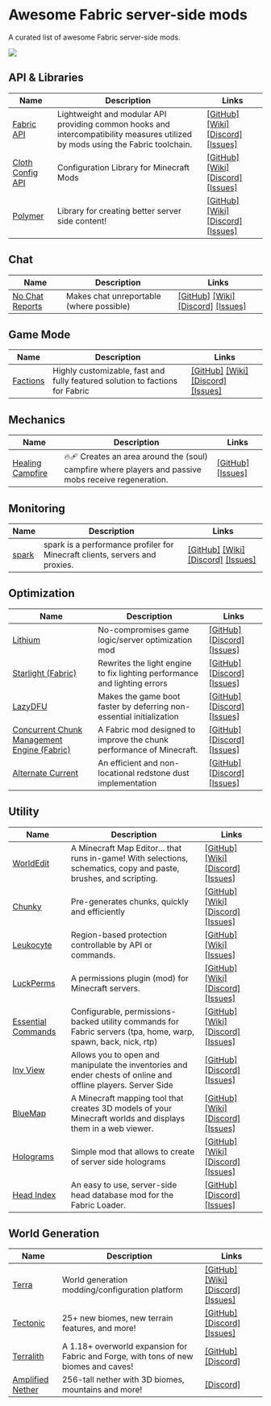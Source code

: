 # Awesome Fabric server-side mods

A curated list of awesome Fabric server-side mods.

![](https://img.shields.io/badge/Fabric-1.19.3-blue)


## API & Libraries
| Name  | Description | Links |
|-------|-------------|-------|
| [Fabric API](https://modrinth.com/mod/fabric-api) | Lightweight and modular API providing common hooks and intercompatibility measures utilized by mods using the Fabric toolchain. |  [\[GitHub\]](https://github.com/FabricMC/fabric)   [\[Wiki\]](https://fabricmc.net/wiki/)   [\[Discord\]](https://discord.gg/v6v4pMv)   [\[Issues\]](https://github.com/FabricMC/fabric/issues)  |
| [Cloth Config API](https://modrinth.com/mod/cloth-config) | Configuration Library for Minecraft Mods |  [\[GitHub\]](https://github.com/shedaniel/ClothConfig/)   [\[Wiki\]](https://shedaniel.gitbook.io/cloth-config/)   [\[Discord\]](https://discord.gg/Vs9AVkxjYY)   [\[Issues\]](https://github.com/shedaniel/ClothConfig/issues)  |
| [Polymer](https://modrinth.com/mod/polymer) | Library for creating better server side content! |  [\[GitHub\]](https://github.com/Patbox/polymer)   [\[Wiki\]](https://polymer.pb4.eu)   [\[Discord\]](https://pb4.eu/discord)   [\[Issues\]](https://github.com/Patbox/polymer/issues)  |

## Chat
| Name  | Description | Links |
|-------|-------------|-------|
| [No Chat Reports](https://modrinth.com/mod/no-chat-reports) | Makes chat unreportable (where possible) |  [\[GitHub\]](https://github.com/Aizistral-Studios/No-Chat-Reports)   [\[Wiki\]](https://github.com/Aizistral-Studios/No-Chat-Reports/wiki)   [\[Discord\]](https://discord.gg/fuWK8ns)   [\[Issues\]](https://github.com/Aizistral-Studios/No-Chat-Reports/issues)  |

## Game Mode
| Name  | Description | Links |
|-------|-------------|-------|
| [Factions](https://modrinth.com/mod/factions) | Highly customizable, fast and fully featured solution to factions for Fabric |  [\[GitHub\]](https://github.com/ickerio/factions)   [\[Wiki\]](https://github.com/ickerio/factions/wiki)   [\[Discord\]](https://discord.gg/tHPFegeAY8)   [\[Issues\]](https://github.com/ickerio/factions/issues)  |

## Mechanics
| Name  | Description | Links |
|-------|-------------|-------|
| [Healing Campfire](https://modrinth.com/mod/healing-campfire) | 🔥🩹 Creates an area around the (soul) campfire where players and passive mobs receive regeneration. |  [\[GitHub\]](https://github.com/ricksouth/serilum-mc-mod-sources/tree/main/sources/Healing%20Campfire)     [\[Issues\]](https://github.com/ricksouth/serilum-mc-mods/labels/Mod:%20Healing%20Campfire)  |

## Monitoring
| Name  | Description | Links |
|-------|-------------|-------|
| [spark](https://modrinth.com/mod/spark) | spark is a performance profiler for Minecraft clients, servers and proxies. |  [\[GitHub\]](https://github.com/lucko/spark)   [\[Wiki\]](https://spark.lucko.me/docs)   [\[Discord\]](https://discord.gg/PAGT2fu)   [\[Issues\]](https://github.com/lucko/spark/issues)  |

## Optimization
| Name  | Description | Links |
|-------|-------------|-------|
| [Lithium](https://modrinth.com/mod/lithium) | No-compromises game logic/server optimization mod |  [\[GitHub\]](https://github.com/jellysquid3/lithium-fabric)    [\[Discord\]](https://jellysquid.me/discord)   [\[Issues\]](https://github.com/jellysquid3/lithium-fabric/issues)  |
| [Starlight (Fabric)](https://modrinth.com/mod/starlight) | Rewrites the light engine to fix lighting performance and lighting errors |  [\[GitHub\]](https://github.com/PaperMC/Starlight)    [\[Discord\]](https://discord.gg/tuinity)   [\[Issues\]](https://github.com/PaperMC/Starlight/issues)  |
| [LazyDFU](https://modrinth.com/mod/lazydfu) | Makes the game boot faster by deferring non-essential initialization |  [\[GitHub\]](https://github.com/astei/lazydfu)    [\[Discord\]](https://discord.gg/RUGArxEQ8J)   [\[Issues\]](https://github.com/astei/lazydfu/issues)  |
| [Concurrent Chunk Management Engine (Fabric)](https://modrinth.com/mod/c2me-fabric) | A Fabric mod designed to improve the chunk performance of Minecraft. |  [\[GitHub\]](https://github.com/RelativityMC/C2ME-fabric)    [\[Discord\]](https://discord.io/ishlandbukkit)   [\[Issues\]](https://github.com/RelativityMC/C2ME-fabric/issues)  |
| [Alternate Current](https://modrinth.com/mod/alternate-current) | An efficient and non-locational redstone dust implementation |  [\[GitHub\]](https://github.com/SpaceWalkerRS/alternate-current)    [\[Discord\]](https://discord.gg/EJC9zkX)   [\[Issues\]](https://github.com/SpaceWalkerRS/alternate-current/issues)  |

## Utility
| Name  | Description | Links |
|-------|-------------|-------|
| [WorldEdit](https://modrinth.com/mod/worldedit) | A Minecraft Map Editor... that runs in-game! With selections, schematics, copy and paste, brushes, and scripting. |  [\[GitHub\]](https://github.com/EngineHub/WorldEdit)   [\[Wiki\]](https://worldedit.enginehub.org/en/latest)   [\[Discord\]](https://discord.gg/enginehub)   [\[Issues\]](https://github.com/EngineHub/WorldEdit/issues)  |
| [Chunky](https://modrinth.com/mod/chunky) | Pre-generates chunks, quickly and efficiently |  [\[GitHub\]](https://github.com/pop4959/Chunky)   [\[Wiki\]](https://github.com/pop4959/Chunky/wiki)   [\[Discord\]](https://discord.gg/ZwVJukcNQG)   [\[Issues\]](https://github.com/pop4959/Chunky/issues)  |
| [Leukocyte](https://modrinth.com/mod/leukocyte) | Region-based protection controllable by API or commands. |  [\[GitHub\]](https://github.com/NucleoidMC/leukocyte)   [\[Wiki\]](https://github.com/NucleoidMC/leukocyte)    [\[Issues\]](https://github.com/NucleoidMC/leukocyte/issues)  |
| [LuckPerms](https://modrinth.com/mod/luckperms) | A permissions plugin (mod) for Minecraft servers. |  [\[GitHub\]](https://github.com/lucko/LuckPerms)   [\[Wiki\]](https://luckperms.net/wiki)   [\[Discord\]](https://discord.gg/luckperms)   [\[Issues\]](https://github.com/lucko/LuckPerms/issues)  |
| [Essential Commands](https://modrinth.com/mod/essential-commands) | Configurable, permissions-backed utility commands for Fabric servers (tpa, home, warp, spawn, back, nick, rtp) |  [\[GitHub\]](https://github.com/John-Paul-R/Essential-Commands)   [\[Wiki\]](https://github.com/John-Paul-R/Essential-Commands/wiki)   [\[Discord\]](https://discord.jpcode.dev)   [\[Issues\]](https://github.com/John-Paul-R/Essential-Commands/issues)  |
| [Inv View](https://modrinth.com/mod/invview) | Allows you to open and manipulate the inventories and ender chests of online and offline players. Server Side |  [\[GitHub\]](https://github.com/PotatoPresident/InvView)    [\[Discord\]](https://discord.gg/ByaVuebAPb)   [\[Issues\]](https://github.com/PotatoPresident/InvView/issues)  |
| [BlueMap](https://modrinth.com/mod/bluemap) | A Minecraft mapping tool that creates 3D models of your Minecraft worlds and displays them in a web viewer. |  [\[GitHub\]](https://github.com/BlueMap-Minecraft/BlueMap)   [\[Wiki\]](https://bluemap.bluecolored.de/wiki/)   [\[Discord\]](https://discord.gg/zmkyJa3)   [\[Issues\]](https://github.com/BlueMap-Minecraft/BlueMap/issues)  |
| [Holograms](https://modrinth.com/mod/holograms) | Simple mod that allows to create of server side holograms |  [\[GitHub\]](https://github.com/Patbox/Holograms)   [\[Wiki\]](https://github.com/Patbox/Holograms)   [\[Discord\]](https://pb4.eu/discord)   [\[Issues\]](https://github.com/Patbox/Holograms/issues)  |
| [Head Index](https://modrinth.com/mod/headindex) | An easy to use, server-side head database mod for the Fabric Loader. |  [\[GitHub\]](https://github.com/PotatoPresident/HeadIndex)    [\[Discord\]](https://discord.gg/ByaVuebAPb)   [\[Issues\]](https://github.com/PotatoPresident/HeadIndex/issues)  |

## World Generation
| Name  | Description | Links |
|-------|-------------|-------|
| [Terra](https://modrinth.com/mod/terra) | World generation modding/configuration platform |  [\[GitHub\]](https://github.com/PolyhedralDev/Terra)   [\[Wiki\]](https://terra.polydev.org)   [\[Discord\]](https://discord.gg/PXUEbbF)   [\[Issues\]](https://github.com/PolyhedralDev/Terra/issues)  |
| [Tectonic](https://modrinth.com/mod/tectonic) | 25+ new biomes, new terrain features, and more! |  [\[GitHub\]](https://github.com/ApolloDatapacks/tectonic)    [\[Discord\]](https://discord.gg/vFz67Pvceu)   [\[Issues\]](https://github.com/ApolloDatapacks/tectonic/issues)  |
| [Terralith](https://modrinth.com/mod/terralith) | A 1.18+ overworld expansion for Fabric and Forge, with tons of new biomes and caves!  |  [\[GitHub\]](https://github.com/Stardust-Labs-MC/Terralith)    [\[Discord\]](https://discord.gg/stardustlabs)   |
| [Amplified Nether](https://modrinth.com/mod/amplified-nether) | 256-tall nether with 3D biomes, mountains and more! |    [\[Discord\]](https://discord.gg/stardustlabs)   |

